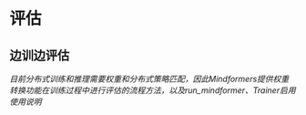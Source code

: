 # 评估

## 边训边评估

*目前分布式训练和推理需要权重和分布式策略匹配，因此Mindformers提供权重转换功能在训练过程中进行评估的流程方法，以及run_mindformer、Trainer启用使用说明*